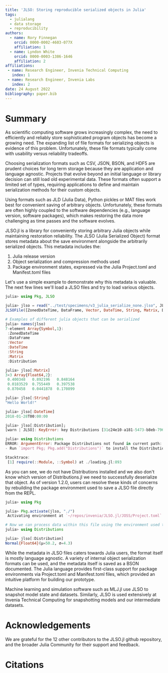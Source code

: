 ```yaml
---
title: 'JLSO: Storing reproducible serialized objects in Julia'
tags:
  - julialang
  - data storage
  - reproducibility
authors:
  - name: Rory Finnegan
    orcid: 0000-0002-4603-077X
    affiliation: 1
  - name: Lyndon White
    orcid: 0000-0003-1386-1646
    affiliation: 2
affiliations:
 - name: Research Engineer, Invenia Technical Computing
   index: 1
 - name: Research Engineer, Invenia Labs
   index: 2
date: 24 August 2022
bibliography: paper.bib
---
```


# Summary

As scientific computing software grows increasingly complex, the need to efficiently and reliably store sophisticated program objects has become a growing need. The expanding list of file formats for serializing objects is evidence of this problem. Unfortunately, these file formats typically come with usability versus reliability tradeoffs.

Choosing serialization formats such as CSV, JSON, BSON, and HDF5 are prudent choices for long term storage because they are application and language agnostic. Projects that evolve beyond an initial language or library decision can still load old experimental data.
These formats often support a limited set of types, requiring applications to define and maintain serialization methods for their custom objects.

Using formats such as JLD (Julia Data), Python pickles or MAT files work best for convenient saving of arbitrary objects. Unfortunately, these formats are often highly coupled to the software dependencies (e.g., language version, software packages), which makes restoring the data more challenging as time passes and the software evolves.

JLSO.jl is a library for conveniently storing arbitrary Julia objects while maintaining restoration reliability. The JLSO (Julia Serialized Object) format stores metadata about the save environment alongside the arbitrarily serialized objects. This metadata includes the:

1. Julia release version
2. Object serialization and compression methods used
3. Package environment states, expressed via the Julia Project.toml and Manifest.toml files

Let's use a simple example to demonstrate why this metadata is valuable. The next few lines we'll load a JLSO files and try to load various objects.

```julia
julia> using Pkg, JLSO

julia> jlso = read("../test/specimens/v3_julia_serialize_none.jlso", JLSOFile)
JLSOFile([ZonedDateTime, DataFrame, Vector, DateTime, String, Matrix, Distribution]; version="3.0.0", julia="1.0.3", format=:julia_serialize, compression=:none, image="")

# Examples of different julia objects that can be serialized
julia> names(jlso)
7-element Array{Symbol,1}:
 :ZonedDateTime
 :DataFrame
 :Vector
 :DateTime
 :String
 :Matrix
 :Distribution

julia> jlso[:Matrix]
3×3 Array{Float64,2}:
 0.400348   0.892196   0.848164
 0.0183529  0.755449   0.397538
 0.870458   0.0441878  0.170899

julia> jlso[:String]
"Hello World!"

julia> jlso[:DateTime]
2018-01-28T00:00:00

julia> jlso[:Distribution];
[warn | JLSO]: KeyError: key Distributions [31c24e10-a181-5473-b8eb-7969acd0382f] not found

julia> using Distributions
ERROR: ArgumentError: Package Distributions not found in current path:
- Run `import Pkg; Pkg.add("Distributions")` to install the Distributions package.

Stacktrace:
 [1] require(::Module, ::Symbol) at ./loading.jl:893
```

As you can see, we do not have Distributions installed and we also don't know which version of Distributions.jl we need to successfully deserialize that object. As of version 1.2.0, users can resolve these kinds of concerns by rebuilding the package environment used to save a JLSO file directly from the REPL.

```julia
julia> using Pkg

julia> Pkg.activate(jlso, "./")
 Activating environment at `~/repos/invenia/JLSO.jl/JOSS/Project.toml`

# Now we can process data within this file using the environment used to save it.
julia> using Distributions

julia> jlso[:Distribution]
Normal{Float64}(μ=50.2, σ=4.3)
```

While the metadata in JLSO files caters towards Julia users, the format itself is mostly language agnostic. A variety of internal object serialization formats can be used, and the metadata itself is saved as a BSON documented. The Julia language provides first-class support for package environments via Project.toml and Manifest.toml files, which provided an intuitive platform for building our prototype.

Machine learning and simulation software such as MLJ.jl use JLSO to snapshot model state and datasets. Similarly, JLSO is used extensively at Invenia Technical Computing for snapshotting models and our intermediate datasets.

# Acknowledgements

We are grateful for the 12 other contributors to the JLSO.jl github repository, and the broader Julia Community for their support and feedback.

# Citations
